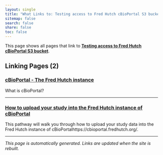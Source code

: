 ```yaml
---
layout: single
title: "What Links to: Testing access to Fred Hutch cBioPortal S3 bucket"
sitemap: false
search: false
share: false
toc: false
---
```


This page shows all pages that link to **[Testing access to Fred Hutch cBioPortal S3 bucket](/datademos/cbio_test_access_to_cbio_s3_bucket/)**.

## Linking Pages (2)

### [cBioPortal - The Fred Hutch instance](/datascience/cbioportal/)

What is cBioPortal?

---

### [How to upload your study into the Fred Hutch instance of cBioPortal](/pathways/path-cbio-fh-instance/)

This pathway will walk you through how to upload your study data into the Fred Hutch instance of cBioPortalhttps://cbioportal.fredhutch.org/.

---


*This page is automatically generated. Links are updated when the site is rebuilt.*
